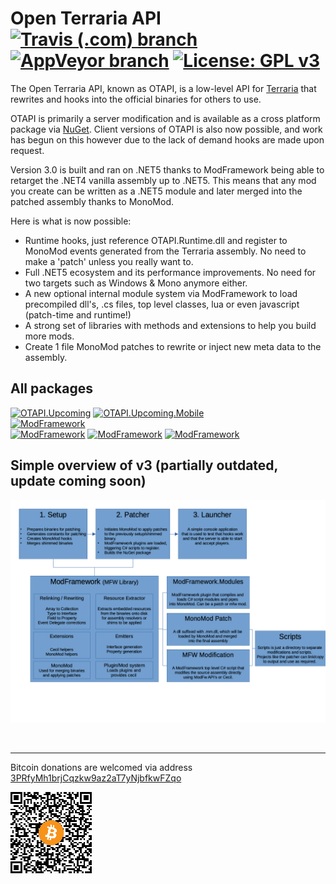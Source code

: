 # Open Terraria API [![Travis (.com) branch](https://img.shields.io/travis/com/DeathCradle/Open-Terraria-API/upcoming?label=build&logo=travis)](https://travis-ci.com/DeathCradle/Open-Terraria-API) [![AppVeyor branch](https://img.shields.io/appveyor/build/DeathCradle/Open-Terraria-API/upcoming?label=build&logo=appveyor)](https://ci.appveyor.com/project/DeathCradle/open-terraria-api) [![License: GPL v3](https://img.shields.io/badge/License-GPLv3-blue.svg)](https://www.gnu.org/licenses/gpl-3.0)

The Open Terraria API, known as OTAPI, is a low-level API for [Terraria](https://terraria.org) that rewrites and hooks into the official binaries for others to use.

OTAPI is primarily a server modification and is available as a cross platform package via [NuGet](https://www.nuget.org/packages/OTAPI.Upcoming/3.0.0-alpha9).
Client versions of OTAPI is also now possible, and work has begun on this however due to the lack of demand hooks are made upon request. 

Version 3.0 is built and ran on .NET5 thanks to ModFramework being able to retarget the .NET4 vanilla assembly up to .NET5.
This means that any mod you create can be written as a .NET5 module and later merged into the patched assembly thanks to MonoMod.

Here is what is now possible:
 - Runtime hooks, just reference OTAPI.Runtime.dll and register to MonoMod events generated from the Terraria assembly. No need to make a 'patch' unless you really want to.
 - Full .NET5 ecosystem and its performance improvements. No need for two targets such as Windows & Mono anymore either.
 - A new optional internal module system via ModFramework to load precompiled dll's, .cs files, top level classes, lua or even javascript (patch-time and runtime!)
 - A strong set of libraries with methods and extensions to help you build more mods.
 - Create 1 file MonoMod patches to rewrite or inject new meta data to the assembly.

## All packages

[![OTAPI.Upcoming](https://img.shields.io/nuget/vpre/OTAPI.Upcoming?label=OTAPI.Upcoming)](https://www.nuget.org/packages/OTAPI.Upcoming/)
[![OTAPI.Upcoming.Mobile](https://img.shields.io/nuget/vpre/OTAPI.Upcoming.Mobile?label=OTAPI.Upcoming.Mobile)](https://www.nuget.org/packages/OTAPI.Upcoming.Mobile)
<br/>
[![ModFramework](https://img.shields.io/nuget/vpre/ModFramework?label=ModFramework)](https://www.nuget.org/packages/ModFramework)
<br/>
[![ModFramework](https://img.shields.io/nuget/vpre/ModFramework.Modules.CSharp?label=ModFramework.Modules.CSharp)](https://www.nuget.org/packages/ModFramework.Modules.CSharp)
[![ModFramework](https://img.shields.io/nuget/vpre/ModFramework.Modules.ClearScript?label=ModFramework.Modules.ClearScript)](https://www.nuget.org/packages/ModFramework.Modules.ClearScript)
[![ModFramework](https://img.shields.io/nuget/vpre/ModFramework.Modules.Lua?label=ModFramework.Modules.Lua)](https://www.nuget.org/packages/ModFramework.Modules.Lua)
 

## Simple overview of v3 (partially outdated, update coming soon)
![Diagram](Doco/simple_overview.png)

<br/>

---

Bitcoin donations are welcomed via address [3PRfyMh1brjCqzkw9az2aT7yNjbfkwFZqo](bitcoin:3PRfyMh1brjCqzkw9az2aT7yNjbfkwFZqo)

![QR](btc_donations.png)
